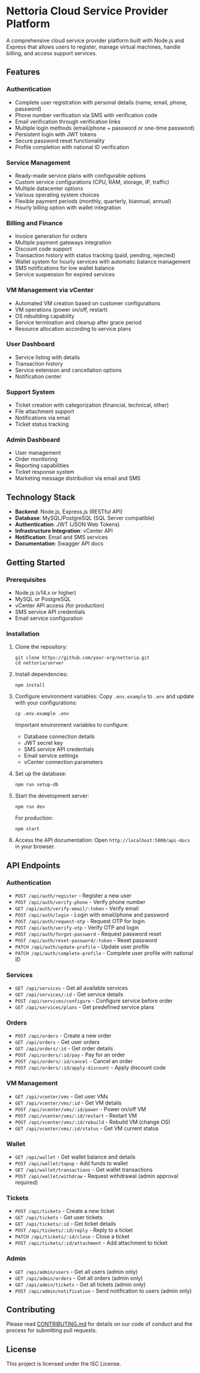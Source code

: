 # Nettoria Cloud Service Provider Platform

A comprehensive cloud service provider platform built with Node.js and Express that allows users to register, manage virtual machines, handle billing, and access support services.

## Features

### Authentication
- Complete user registration with personal details (name, email, phone, password)
- Phone number verification via SMS with verification code
- Email verification through verification links
- Multiple login methods (email/phone + password or one-time password)
- Persistent login with JWT tokens
- Secure password reset functionality
- Profile completion with national ID verification

### Service Management
- Ready-made service plans with configurable options
- Custom service configurations (CPU, RAM, storage, IP, traffic)
- Multiple datacenter options
- Various operating system choices
- Flexible payment periods (monthly, quarterly, biannual, annual)
- Hourly billing option with wallet integration

### Billing and Finance
- Invoice generation for orders
- Multiple payment gateways integration
- Discount code support
- Transaction history with status tracking (paid, pending, rejected)
- Wallet system for hourly services with automatic balance management
- SMS notifications for low wallet balance
- Service suspension for expired services

### VM Management via vCenter
- Automated VM creation based on customer configurations
- VM operations (power on/off, restart)
- OS rebuilding capability
- Service termination and cleanup after grace period
- Resource allocation according to service plans

### User Dashboard
- Service listing with details
- Transaction history
- Service extension and cancellation options
- Notification center

### Support System
- Ticket creation with categorization (financial, technical, other)
- File attachment support
- Notifications via email
- Ticket status tracking

### Admin Dashboard
- User management
- Order monitoring
- Reporting capabilities
- Ticket response system
- Marketing message distribution via email and SMS

## Technology Stack

- **Backend**: Node.js, Express.js (RESTful API)
- **Database**: MySQL/PostgreSQL (SQL Server compatible)
- **Authentication**: JWT (JSON Web Tokens)
- **Infrastructure Integration**: vCenter API
- **Notification**: Email and SMS services
- **Documentation**: Swagger API docs

## Getting Started

### Prerequisites

- Node.js (v14.x or higher)
- MySQL or PostgreSQL
- vCenter API access (for production)
- SMS service API credentials
- Email service configuration

### Installation

1. Clone the repository:
   ```
   git clone https://github.com/your-org/nettoria.git
   cd nettoria/server
   ```

2. Install dependencies:
   ```
   npm install
   ```

3. Configure environment variables:
   Copy `.env.example` to `.env` and update with your configurations:
   ```
   cp .env.example .env
   ```
   
   Important environment variables to configure:
   - Database connection details
   - JWT secret key
   - SMS service API credentials
   - Email service settings
   - vCenter connection parameters

4. Set up the database:
   ```
   npm run setup-db
   ```

5. Start the development server:
   ```
   npm run dev
   ```
   
   For production:
   ```
   npm start
   ```

6. Access the API documentation:
   Open `http://localhost:5000/api-docs` in your browser.

## API Endpoints

### Authentication

- `POST /api/auth/register` - Register a new user
- `POST /api/auth/verify-phone` - Verify phone number
- `GET /api/auth/verify-email/:token` - Verify email
- `POST /api/auth/login` - Login with email/phone and password
- `POST /api/auth/request-otp` - Request OTP for login
- `POST /api/auth/verify-otp` - Verify OTP and login
- `POST /api/auth/forgot-password` - Request password reset
- `POST /api/auth/reset-password/:token` - Reset password
- `PATCH /api/auth/update-profile` - Update user profile
- `PATCH /api/auth/complete-profile` - Complete user profile with national ID

### Services

- `GET /api/services` - Get all available services
- `GET /api/services/:id` - Get service details
- `POST /api/services/configure` - Configure service before order
- `GET /api/services/plans` - Get predefined service plans

### Orders

- `POST /api/orders` - Create a new order
- `GET /api/orders` - Get user orders
- `GET /api/orders/:id` - Get order details
- `POST /api/orders/:id/pay` - Pay for an order
- `POST /api/orders/:id/cancel` - Cancel an order
- `POST /api/orders/:id/apply-discount` - Apply discount code

### VM Management

- `GET /api/vcenter/vms` - Get user VMs
- `GET /api/vcenter/vms/:id` - Get VM details
- `POST /api/vcenter/vms/:id/power` - Power on/off VM
- `POST /api/vcenter/vms/:id/restart` - Restart VM
- `POST /api/vcenter/vms/:id/rebuild` - Rebuild VM (change OS)
- `GET /api/vcenter/vms/:id/status` - Get VM current status

### Wallet

- `GET /api/wallet` - Get wallet balance and details
- `POST /api/wallet/topup` - Add funds to wallet
- `GET /api/wallet/transactions` - Get wallet transactions
- `POST /api/wallet/withdraw` - Request withdrawal (admin approval required)

### Tickets

- `POST /api/tickets` - Create a new ticket
- `GET /api/tickets` - Get user tickets
- `GET /api/tickets/:id` - Get ticket details
- `POST /api/tickets/:id/reply` - Reply to a ticket
- `PATCH /api/tickets/:id/close` - Close a ticket
- `POST /api/tickets/:id/attachment` - Add attachment to ticket

### Admin

- `GET /api/admin/users` - Get all users (admin only)
- `GET /api/admin/orders` - Get all orders (admin only)
- `GET /api/admin/tickets` - Get all tickets (admin only)
- `POST /api/admin/notification` - Send notification to users (admin only)

## Contributing

Please read [CONTRIBUTING.md](CONTRIBUTING.md) for details on our code of conduct and the process for submitting pull requests.

## License

This project is licensed under the ISC License. 